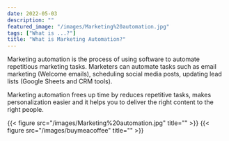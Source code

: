 ```yaml
---
date: 2022-05-03
description: ""
featured_image: "/images/Marketing%20automation.jpg"
tags: ["What is ...?"]
title: "What is Marketing Automation?"
---
```


Marketing automation is the process of using software to automate repetitious marketing tasks. Marketers can automate tasks such as email marketing (Welcome emails), scheduling social media posts, updating lead lists (Google Sheets and CRM tools).

Marketing automation frees up time by reduces repetitive tasks, makes personalization easier and it helps you to deliver the right content to the right people.

{{< figure src="/images/Marketing%20automation.jpg" title="" >}}
{{< figure src="/images/buymeacoffee" title="" >}}